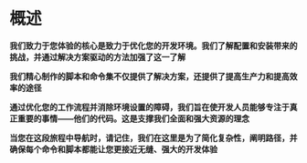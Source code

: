 # 概述 


**我们致力于您体验的核心是致力于优化您的开发环境。我们了解配置和安装带来的挑战，并通过解决方案驱动的方法加强了这一了解**

**我们精心制作的脚本和命令集不仅提供了解决方案，还提供了提高生产力和提高效率的途径**

**通过优化您的工作流程并消除环境设置的障碍，我们旨在使开发人员能够专注于真正重要的事情——他们的代码。这是支撑我们全面和强大资源的理念**

**当您在这段旅程中导航时，请记住，我们在这里是为了简化复杂性，阐明路径，并确保每个命令和脚本都能让您更接近无缝、强大的开发体验**